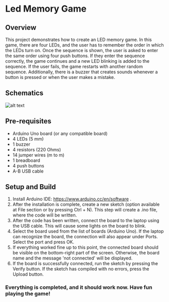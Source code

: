 
# Led Memory Game

## Overview
This project demonstrates how to create an LED memory game. In this game, there are four LEDs, and the user has to remember the order in which the LEDs turn on. Once the sequence is shown, the user is asked to enter the same order using four push buttons. If they enter the sequence correctly, the game continues and a new LED blinking is added to the sequence. If the user fails, the game restarts with another random sequence. Additionally, there is a buzzer that creates sounds whenever a button is pressed or when the user makes a mistake.

## Schematics
![alt text](barrier_schematics.png)

## Pre-requisites
* Arduino Uno board (or any compatible board)
* 4 LEDs (5 mm)
* 1 buzzer
* 4 resistors (220 Ohms)
* 14 jumper wires (m to m)
* 1 breadboard
* 4 push buttons
* A-B USB cable

## Setup and Build

1. Install Arduino IDE: https://www.arduino.cc/en/software . 
2. After the installation is complete, create a new sketch (option available at File section or by pressing Ctrl + N). This step will create a .ino file, where the code will be written.
3. After the code has been written, connect the board to the laptop using the USB cable. This will cause some lights on the board to blink.
4. Select the board used from the list of boards (Arduino Uno). If the laptop can recognize the board, the connection will also appear under Ports. Select the port and press OK.
5. If everything worked fine up to this point, the connected board should be visible on the bottom-right part of the screen. Otherwise, the board name and the message 'not connected' will be displayed.
6. If the board is successfully connected, run the sketch by pressing the Verify button. If the sketch has compiled with no errors, press the Upload button.
### Everything is completed, and it should work now. Have fun playing the game!
